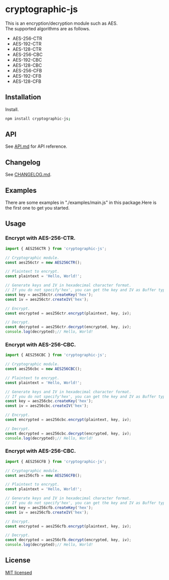 # cryptographic-js

This is an encryption/decryption module such as AES.  
The supported algorithms are as follows.  

- AES-256-CTR
- AES-192-CTR
- AES-128-CTR
- AES-256-CBC
- AES-192-CBC
- AES-128-CBC
- AES-256-CFB
- AES-192-CFB
- AES-128-CFB

## Installation

Install.

```sh
npm install cryptographic-js;
```

## API
See [API.md](./API.md) for API reference.

## Changelog

See [CHANGELOG.md](./CHANGELOG.md).

## Examples

There are some examples in "./examples/main.js" in this package.Here is the first one to get you started.

## Usage

### Encrypt with AES-256-CTR.

```js
import { AES256CTR } from 'cryptographic-js';

// Cryptographic module.
const aes256ctr = new AES256CTR();

// Plaintext to encrypt.
const plaintext = 'Hello, World!';

// Generate keys and IV in hexadecimal character format.
// If you do not specify'hex', you can get the key and IV as Buffer type.
const key = aes256ctr.createKey('hex');
const iv = aes256ctr.createIV('hex');

// Encrypt.
const encrypted = aes256ctr.encrypt(plaintext, key, iv);

// Decrypt.
const decrypted = aes256ctr.decrypt(encrypted, key, iv);
console.log(decrypted);// Hello, World!
```

### Encrypt with AES-256-CBC.

```js
import { AES256CBC } from 'cryptographic-js';

// Cryptographic module.
const aes256cbc = new AES256CBC();

// Plaintext to encrypt.
const plaintext = 'Hello, World!';

// Generate keys and IV in hexadecimal character format.
// If you do not specify'hex', you can get the key and IV as Buffer type.
const key = aes256cbc.createKey('hex');
const iv = aes256cbc.createIV('hex');

// Encrypt.
const encrypted = aes256cbc.encrypt(plaintext, key, iv);

// Decrypt.
const decrypted = aes256cbc.decrypt(encrypted, key, iv);
console.log(decrypted);// Hello, World!
```

### Encrypt with AES-256-CBC.

```js
import { AES256CFB } from 'cryptographic-js';

// Cryptographic module.
const aes256cfb = new AES256CFB();

// Plaintext to encrypt.
const plaintext = 'Hello, World!';

// Generate keys and IV in hexadecimal character format.
// If you do not specify'hex', you can get the key and IV as Buffer type.
const key = aes256cfb.createKey('hex');
const iv = aes256cfb.createIV('hex');

// Encrypt.
const encrypted = aes256cfb.encrypt(plaintext, key, iv);

// Decrypt.
const decrypted = aes256cfb.decrypt(encrypted, key, iv);
console.log(decrypted);// Hello, World!
```

## License

[MIT licensed](./LICENSE.txt)
